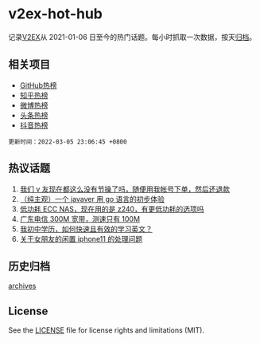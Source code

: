 # v2ex-hot-hub

 记录[V2EX](https://www.v2ex.com/)从 2021-01-06 日至今的热门话题。每小时抓取一次数据，按天[归档](archives)。
 
 ## 相关项目

- [GitHub热榜](https://github.com/snaildev/github-hot-hub)
- [知乎热榜](https://github.com/snaildev/zhihu-hot-hub)
- [微博热榜](https://github.com/snaildev/weibo-hot-hub)
- [头条热榜](https://github.com/snaildev/toutiao-hot-hub)
- [抖音热榜](https://github.com/snaildev/douyin-hot-hub)


 `更新时间：2022-03-05 23:06:45 +0800`

## 热议话题

1. [我们 v 友现在都这么没有节操了吗，随便用我帐号下单，然后还退款](https://www.v2ex.com/t/838139)
1. [（纯主观）一个 javaver 用 go 语言的初步体验](https://www.v2ex.com/t/838094)
1. [低功耗 ECC NAS，现在用的是 z240，有更低功耗的选项吗](https://www.v2ex.com/t/838111)
1. [广东电信 300M 宽带，测速只有 100M](https://www.v2ex.com/t/838102)
1. [我初中学历，如何快速且有效的学习英文？](https://www.v2ex.com/t/838146)
1. [关于女朋友的闲置 iphone11 的处理问题](https://www.v2ex.com/t/838160)

## 历史归档

[archives](archives)

## License

See the [LICENSE](LICENSE) file for license rights and limitations (MIT).
